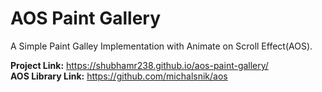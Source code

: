 # AOS Paint Gallery

A Simple Paint Galley Implementation with Animate on Scroll Effect(AOS). 

**Project Link:** https://shubhamr238.github.io/aos-paint-gallery/ \
**AOS Library Link:** https://github.com/michalsnik/aos

